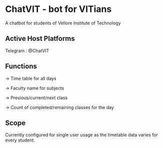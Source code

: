 # ChatVIT - bot for VITians
A chatbot for students of Vellore Institute of Technology

## Active Host Platforms
Telegram : @ChatVIT

## Functions
-> Time table for all days

-> Faculty name for subjects

-> Previous/current/next class

-> Count of completed/remaining classes for the day

## Scope
Currently configured for single user usage as the timetable data varies for every student.

